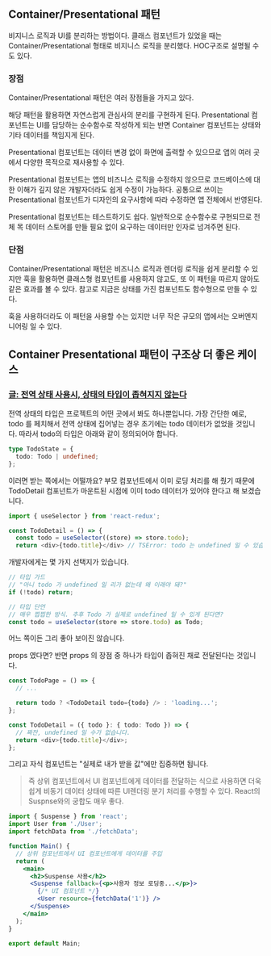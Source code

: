 ## Container/Presentational 패턴

비지니스 로직과 UI를 분리하는 방법이다.
클래스 컴포넌트가 있었을 때는 Container/Presentational 형태로 비지니스 로직을 분리했다.
HOC구조로 설명될 수도 있다.

### 장점

Container/Presentational 패턴은 여러 장점들을 가지고 있다.

해당 패턴을 활용하면 자연스럽게 관심사의 분리를 구현하게 된다. Presentational 컴포넌트는 UI를 담당하는 순수함수로 작성하게 되는 반면 Container 컴포넌트는 상태와 기타 데이터를 책임지게 된다.

Presentational 컴포넌트는 데이터 변경 없이 화면에 출력할 수 있으므로 앱의 여러 곳에서 다양한 목적으로 재사용할 수 있다.

Presentational 컴포넌트는 앱의 비즈니스 로직을 수정하지 않으므로 코드베이스에 대한 이해가 깊지 않은 개발자더라도 쉽게 수정이 가능하다. 공통으로 쓰이는 Presentational 컴포넌트가 디자인의 요구사항에 따라 수정하면 앱 전체에서 반영된다.

Presentational 컴포넌트는 테스트하기도 쉽다. 일반적으로 순수함수로 구현되므로 전체 목 데이터 스토어를 만들 필요 없이 요구하는 데이터만 인자로 넘겨주면 된다.

### 단점

Container/Presentational 패턴은 비즈니스 로직과 렌더링 로직을 쉽게 분리할 수 있지만 훅을 활용하면 클래스형 컴포넌트를 사용하지 않고도, 또 이 패턴을 따르지 않아도 같은 효과를 볼 수 있다. 참고로 지금은 상태를 가진 컴포넌트도 함수형으로 만들 수 있다.

훅을 사용하더라도 이 패턴을 사용할 수는 있지만 너무 작은 규모의 앱에서는 오버엔지니어링 일 수 있다.

## Container Presentational 패턴이 구조상 더 좋은 케이스

### [글: 전역 상태 사용시, 상태의 타입이 좁혀지지 않는다](https://velog.io/@woohm402/no-global-state-manager#3-%EC%83%81%ED%83%9C%EC%9D%98-%ED%83%80%EC%9E%85%EC%9D%B4-%EC%A2%81%ED%98%80%EC%A7%80%EC%A7%80-%EC%95%8A%EB%8A%94%EB%8B%A4)

전역 상태의 타입은 프로젝트의 어떤 곳에서 봐도 하나뿐입니다. 가장 간단한 예로, todo 를 페치해서 전역 상태에 집어넣는 경우 초기에는 todo 데이터가 없었을 것입니다. 따라서 todo의 타입은 아래와 같이 정의되어야 합니다.

```ts
type TodoState = {
  todo: Todo | undefined;
};
```

이러면 받는 쪽에서는 어떨까요? 부모 컴포넌트에서 이미 로딩 처리를 해 줬기 때문에 TodoDetail 컴포넌트가 마운트된 시점에 이미 todo 데이터가 있어야 한다고 해 보겠습니다.

```ts
import { useSelector } from 'react-redux';

const TodoDetail = () => {
  const todo = useSelector((store) => store.todo);
  return <div>{todo.title}</div> // TSError: todo 는 undefined 일 수 있습니다.
```

개발자에게는 몇 가지 선택지가 있습니다.

```ts
// 타입 가드
// "아니 todo 가 undefined 일 리가 없는데 왜 이래야 돼?"
if (!todo) return;
```

```ts
// 타입 단언
// 매우 찝찝한 방식. 추후 Todo 가 실제로 undefined 일 수 있게 된다면?
const todo = useSelector(store => store.todo) as Todo;
```

어느 쪽이든 그리 좋아 보이진 않습니다.

props 였다면?
반면 props 의 장점 중 하나가 타입이 좁혀진 채로 전달된다는 것입니다.

```ts
const TodoPage = () => {
  // ...

  return todo ? <TodoDetail todo={todo} /> : 'loading...';
};

const TodoDetail = ({ todo }: { todo: Todo }) => {
  // 짜잔, undefined 일 수가 없습니다.
  return <div>{todo.title}</div>;
};
```

그리고 자식 컴포넌트는 "실제로 내가 받을 값"에만 집중하면 됩니다.

> 즉 상위 컴포넌트에서 UI 컴포넌트에게 데이터를 전달하는 식으로 사용하면 더욱 쉽게 비동기 데이터 상태에 따른 UI렌더링 분기 처리를 수행할 수 있다. React의 Suspnse와의 궁합도 매우 좋다.

```jsx
import { Suspense } from 'react';
import User from './User';
import fetchData from './fetchData';

function Main() {
  // 상위 컴포넌트에서 UI 컴포넌트에게 데이터를 주입
  return (
    <main>
      <h2>Suspense 사용</h2>
      <Suspense fallback={<p>사용자 정보 로딩중...</p>}>
        {/* UI 컴포넌트 */}
        <User resource={fetchData('1')} />
      </Suspense>
    </main>
  );
}

export default Main;
```
